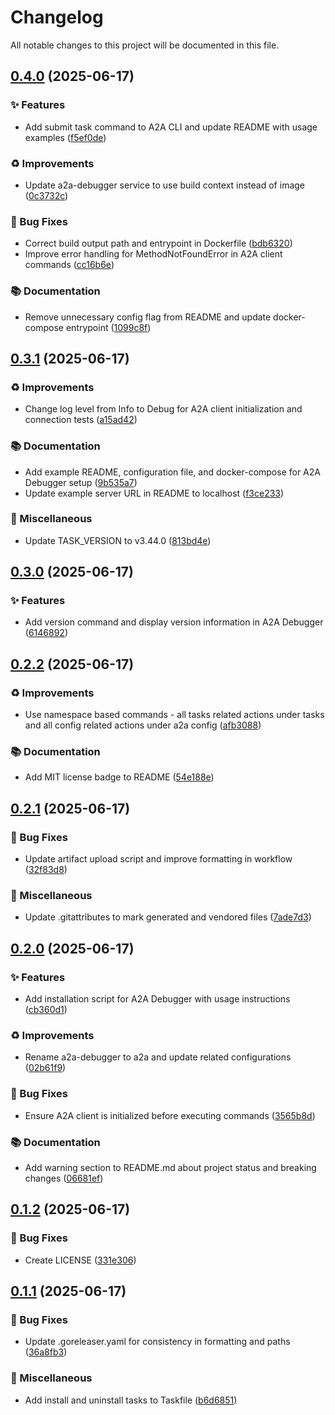 # Changelog

All notable changes to this project will be documented in this file.

## [0.4.0](https://github.com/inference-gateway/a2a-debugger/compare/v0.3.1...v0.4.0) (2025-06-17)

### ✨ Features

* Add submit task command to A2A CLI and update README with usage examples ([f5ef0de](https://github.com/inference-gateway/a2a-debugger/commit/f5ef0dead022ff2f2d6400925f9a6598c8661ff9))

### ♻️ Improvements

* Update a2a-debugger service to use build context instead of image ([0c3732c](https://github.com/inference-gateway/a2a-debugger/commit/0c3732c650c5af27f417e3a01b72e8daa0cf128a))

### 🐛 Bug Fixes

* Correct build output path and entrypoint in Dockerfile ([bdb6320](https://github.com/inference-gateway/a2a-debugger/commit/bdb63203dce56a7879bffb00f4adc557b299285a))
* Improve error handling for MethodNotFoundError in A2A client commands ([cc16b6e](https://github.com/inference-gateway/a2a-debugger/commit/cc16b6efcf10716d25189512e7eebc9b82594305))

### 📚 Documentation

* Remove unnecessary config flag from README and update docker-compose entrypoint ([1099c8f](https://github.com/inference-gateway/a2a-debugger/commit/1099c8f678f437e2d179ade7e8c1d5c0668f5c2f))

## [0.3.1](https://github.com/inference-gateway/a2a-debugger/compare/v0.3.0...v0.3.1) (2025-06-17)

### ♻️ Improvements

* Change log level from Info to Debug for A2A client initialization and connection tests ([a15ad42](https://github.com/inference-gateway/a2a-debugger/commit/a15ad42c9aa01a53e3d3fedb7e307df98c79189c))

### 📚 Documentation

* Add example README, configuration file, and docker-compose for A2A Debugger setup ([9b535a7](https://github.com/inference-gateway/a2a-debugger/commit/9b535a7f888ed0b720dd66392a8f43278ba63150))
* Update example server URL in README to localhost ([f3ce233](https://github.com/inference-gateway/a2a-debugger/commit/f3ce23308d2de9ce16f56d04c41ea3d66a85ee75))

### 🔧 Miscellaneous

* Update TASK_VERSION to v3.44.0 ([813bd4e](https://github.com/inference-gateway/a2a-debugger/commit/813bd4e8c045af6cfa9b515cb0d63f3cc5313738))

## [0.3.0](https://github.com/inference-gateway/a2a-debugger/compare/v0.2.2...v0.3.0) (2025-06-17)

### ✨ Features

* Add version command and display version information in A2A Debugger ([6146892](https://github.com/inference-gateway/a2a-debugger/commit/614689232c9e8beef22067bb25461104d913521c))

## [0.2.2](https://github.com/inference-gateway/a2a-debugger/compare/v0.2.1...v0.2.2) (2025-06-17)

### ♻️ Improvements

* Use namespace based commands - all tasks related actions under tasks and all config related actions under a2a config ([afb3088](https://github.com/inference-gateway/a2a-debugger/commit/afb3088905177fda9fdcd591b42ec3f408e0a0f8))

### 📚 Documentation

* Add MIT license badge to README ([54e188e](https://github.com/inference-gateway/a2a-debugger/commit/54e188ee9c30d96ec7675526538c96e3f919ef65))

## [0.2.1](https://github.com/inference-gateway/a2a-debugger/compare/v0.2.0...v0.2.1) (2025-06-17)

### 🐛 Bug Fixes

* Update artifact upload script and improve formatting in workflow ([32f83d8](https://github.com/inference-gateway/a2a-debugger/commit/32f83d8159f96655534f46b312388c238a6308df))

### 🔧 Miscellaneous

* Update .gitattributes to mark generated and vendored files ([7ade7d3](https://github.com/inference-gateway/a2a-debugger/commit/7ade7d3707f4f5716fc39e31a671a0840335e7b9))

## [0.2.0](https://github.com/inference-gateway/a2a-debugger/compare/v0.1.2...v0.2.0) (2025-06-17)

### ✨ Features

* Add installation script for A2A Debugger with usage instructions ([cb360d1](https://github.com/inference-gateway/a2a-debugger/commit/cb360d1e53ea8c9733c9cc464d0f36567b32333b))

### ♻️ Improvements

* Rename a2a-debugger to a2a and update related configurations ([02b61f9](https://github.com/inference-gateway/a2a-debugger/commit/02b61f9c4ea76c66c29d9f956368bbfd8f8911c8))

### 🐛 Bug Fixes

* Ensure A2A client is initialized before executing commands ([3565b8d](https://github.com/inference-gateway/a2a-debugger/commit/3565b8dc73d553a263a1c66b75ec04f589897185))

### 📚 Documentation

* Add warning section to README.md about project status and breaking changes ([06681ef](https://github.com/inference-gateway/a2a-debugger/commit/06681ef089df0419f2fd6560ef3d0562f181a4c9))

## [0.1.2](https://github.com/inference-gateway/a2a-debugger/compare/v0.1.1...v0.1.2) (2025-06-17)

### 🐛 Bug Fixes

* Create LICENSE ([331e306](https://github.com/inference-gateway/a2a-debugger/commit/331e3060956da5008d67392dc24080849639280d))

## [0.1.1](https://github.com/inference-gateway/a2a-debugger/compare/v0.1.0...v0.1.1) (2025-06-17)

### 🐛 Bug Fixes

* Update .goreleaser.yaml for consistency in formatting and paths ([36a8fb3](https://github.com/inference-gateway/a2a-debugger/commit/36a8fb38acf3aff69b7c97b86eb229e6d5bfa3ec))

### 🔧 Miscellaneous

* Add install and uninstall tasks to Taskfile ([b6d6851](https://github.com/inference-gateway/a2a-debugger/commit/b6d6851e65ce2e82761ba567650324df0665a9e1))
